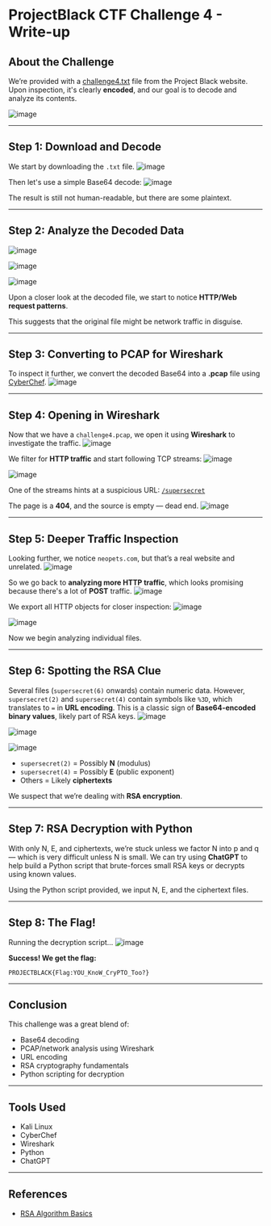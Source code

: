 # ProjectBlack CTF Challenge 4 - Write-up

## About the Challenge

We’re provided with a [challenge4.txt](https://projectblack.io/ctf/challenge4.txt) file from the Project Black website. Upon inspection, it's clearly **encoded**, and our goal is to decode and analyze its contents.

![image](https://github.com/user-attachments/assets/a3f95a9b-b4a4-4845-8f25-d93fb4410a95)

---

## Step 1: Download and Decode

We start by downloading the `.txt` file.
![image](https://github.com/user-attachments/assets/7337f41b-32b8-4090-afe5-9dade117ce4e)

Then let's use a simple Base64 decode:
![image](https://github.com/user-attachments/assets/98046159-4005-4c51-b4b1-f60eb8d095ab)

The result is still not human-readable, but there are some plaintext.

---

## Step 2: Analyze the Decoded Data

![image](https://github.com/user-attachments/assets/f5add0da-2619-4fe0-929a-049a6efbea60)

![image](https://github.com/user-attachments/assets/43599323-f1b5-440f-b4ac-53b0ce4adc35)

![image](https://github.com/user-attachments/assets/2e926369-176e-4594-992b-e2915d1be17f)

Upon a closer look at the decoded file, we start to notice **HTTP/Web request patterns**.

This suggests that the original file might be network traffic in disguise.

---

## Step 3: Converting to PCAP for Wireshark

To inspect it further, we convert the decoded Base64 into a **.pcap** file using [CyberChef](https://gchq.github.io/CyberChef/#recipe=From_Base64%28'A-Za-z0-9%2B/%3D',true,false%29Detect_File_Type%28true,true,true,true,true,true,true/disabled%29).
![image](https://github.com/user-attachments/assets/810e0c14-b775-44f4-b44a-51f5133dcb26)

---

## Step 4: Opening in Wireshark

Now that we have a `challenge4.pcap`, we open it using **Wireshark** to investigate the traffic.
![image](https://github.com/user-attachments/assets/5d625cf3-659a-4762-9b33-8f3a35137180)

We filter for **HTTP traffic** and start following TCP streams:
![image](https://github.com/user-attachments/assets/a0796906-1ea0-419d-b3cb-893eb57787ed)

![image](https://github.com/user-attachments/assets/19792969-36bd-42aa-a89e-3538ff3b3628)

One of the streams hints at a suspicious URL: [`/supersecret`](https://projectblack.io/supersecret)

The page is a **404**, and the source is empty — dead end.
![image](https://github.com/user-attachments/assets/79461436-7422-45df-9c58-caf7f4a06e21)

---

## Step 5: Deeper Traffic Inspection

Looking further, we notice `neopets.com`, but that’s a real website and unrelated.
![image](https://github.com/user-attachments/assets/2cd3e9e9-fffa-48de-9491-78a2788be7ae)

So we go back to **analyzing more HTTP traffic**, which looks promising because there's a lot of **POST** traffic.
![image](https://github.com/user-attachments/assets/44740c5e-ebb6-406a-a4a7-8fd56ec9ef0f)

We export all HTTP objects for closer inspection:
![image](https://github.com/user-attachments/assets/0026aa30-b6d7-42b4-86f8-a701bb4b864d)

![image](https://github.com/user-attachments/assets/f54cb1be-00d8-4a50-9171-792fa207427d)

Now we begin analyzing individual files.

---

## Step 6: Spotting the RSA Clue

Several files (`supersecret(6)` onwards) contain numeric data. However, `supersecret(2)` and `supersecret(4)` contain symbols like `%3D`, which translates to `=` in **URL encoding**. This is a classic sign of **Base64-encoded binary values**, likely part of RSA keys.
![image](https://github.com/user-attachments/assets/0c4ff81a-2b64-4224-9cd1-1efa42cbf2b1)

![image](https://github.com/user-attachments/assets/548c831b-cb22-478a-8910-91f0b9a9750f)

![image](https://github.com/user-attachments/assets/c5b2352b-2444-4738-a48c-f085bdb1ef64)

* `supersecret(2)` = Possibly **N** (modulus)
* `supersecret(4)` = Possibly **E** (public exponent)
* Others = Likely **ciphertexts**

We suspect that we’re dealing with **RSA encryption**.

---

## Step 7: RSA Decryption with Python

With only N, E, and ciphertexts, we’re stuck unless we factor N into p and q — which is very difficult unless N is small. We can try using **ChatGPT** to help build a Python script that brute-forces small RSA keys or decrypts using known values.

Using the Python script provided, we input N, E, and the ciphertext files.

---

## Step 8: The Flag!

Running the decryption script...
![image](https://github.com/user-attachments/assets/7f3d7d1d-82bb-46b1-9a1f-5858842f533a)

 **Success! We get the flag:**

```text
PROJECTBLACK{Flag:YOU_KnoW_CryPTO_Too?}
```

---

## Conclusion

This challenge was a great blend of:

* Base64 decoding
* PCAP/network analysis using Wireshark
* URL encoding
* RSA cryptography fundamentals
* Python scripting for decryption

---

## Tools Used

* Kali Linux
* CyberChef
* Wireshark
* Python 
* ChatGPT 

---

## References

* [RSA Algorithm Basics](https://en.wikipedia.org/wiki/RSA_%28cryptosystem%29)
